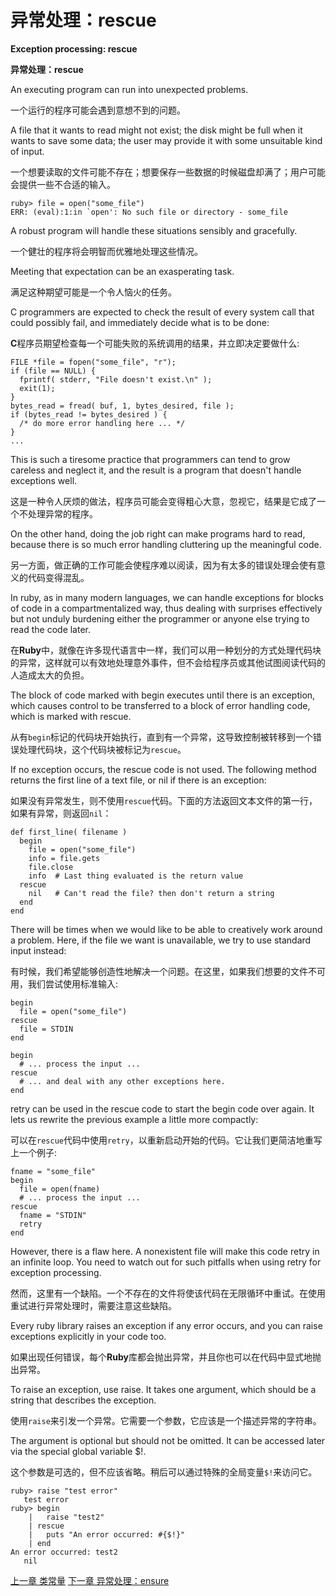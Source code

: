# 异常处理：rescue
**Exception processing: rescue**

**异常处理：rescue**

An executing program can run into unexpected problems. 

一个运行的程序可能会遇到意想不到的问题。

A file that it wants to read might not exist; the disk might be full when it wants to save some data; the user may provide it with some unsuitable kind of input.

一个想要读取的文件可能不存在；想要保存一些数据的时候磁盘却满了；用户可能会提供一些不合适的输入。

```
ruby> file = open("some_file")
ERR: (eval):1:in `open': No such file or directory - some_file
```

A robust program will handle these situations sensibly and gracefully. 

一个健壮的程序将会明智而优雅地处理这些情况。

Meeting that expectation can be an exasperating task. 

满足这种期望可能是一个令人恼火的任务。

C programmers are expected to check the result of every system call that could possibly fail, and immediately decide what is to be done:

**C**程序员期望检查每一个可能失败的系统调用的结果，并立即决定要做什么:

```
FILE *file = fopen("some_file", "r");
if (file == NULL) {
  fprintf( stderr, "File doesn't exist.\n" );
  exit(1);
}
bytes_read = fread( buf, 1, bytes_desired, file );
if (bytes_read != bytes_desired ) {
  /* do more error handling here ... */
}
...
```

This is such a tiresome practice that programmers can tend to grow careless and neglect it, and the result is a program that doesn't handle exceptions well. 

这是一种令人厌烦的做法，程序员可能会变得粗心大意，忽视它，结果是它成了一个不处理异常的程序。

On the other hand, doing the job right can make programs hard to read, because there is so much error handling cluttering up the meaningful code.

另一方面，做正确的工作可能会使程序难以阅读，因为有太多的错误处理会使有意义的代码变得混乱。

In ruby, as in many modern languages, we can handle exceptions for blocks of code in a compartmentalized way, thus dealing with surprises effectively but not unduly burdening either the programmer or anyone else trying to read the code later. 

在**Ruby**中，就像在许多现代语言中一样，我们可以用一种划分的方式处理代码块的异常，这样就可以有效地处理意外事件，但不会给程序员或其他试图阅读代码的人造成太大的负担。

The block of code marked with begin executes until there is an exception, which causes control to be transferred to a block of error handling code, which is marked with rescue. 

从有`begin`标记的代码块开始执行，直到有一个异常，这导致控制被转移到一个错误处理代码块，这个代码块被标记为`rescue`。

If no exception occurs, the rescue code is not used. The following method returns the first line of a text file, or nil if there is an exception:

如果没有异常发生，则不使用`rescue`代码。下面的方法返回文本文件的第一行，如果有异常，则返回`nil`：

```
def first_line( filename )
  begin
    file = open("some_file")
    info = file.gets
    file.close
    info  # Last thing evaluated is the return value
  rescue
    nil   # Can't read the file? then don't return a string
  end
end
```

There will be times when we would like to be able to creatively work around a problem. Here, if the file we want is unavailable, we try to use standard input instead:

有时候，我们希望能够创造性地解决一个问题。在这里，如果我们想要的文件不可用，我们尝试使用标准输入:

```
begin
  file = open("some_file")
rescue
  file = STDIN
end

begin
  # ... process the input ...
rescue
  # ... and deal with any other exceptions here.
end
```

retry can be used in the rescue code to start the begin code over again. It lets us rewrite the previous example a little more compactly:

可以在`rescue`代码中使用`retry`，以重新启动开始的代码。它让我们更简洁地重写上一个例子:

```
fname = "some_file"
begin
  file = open(fname)
  # ... process the input ...
rescue
  fname = "STDIN"
  retry
end
```

However, there is a flaw here. A nonexistent file will make this code retry in an infinite loop. You need to watch out for such pitfalls when using retry for exception processing.

然而，这里有一个缺陷。一个不存在的文件将使该代码在无限循环中重试。在使用重试进行异常处理时，需要注意这些缺陷。

Every ruby library raises an exception if any error occurs, and you can raise exceptions explicitly in your code too. 

如果出现任何错误，每个**Ruby**库都会抛出异常，并且你也可以在代码中显式地抛出异常。

To raise an exception, use raise. It takes one argument, which should be a string that describes the exception. 

使用`raise`来引发一个异常。它需要一个参数，它应该是一个描述异常的字符串。

The argument is optional but should not be omitted. It can be accessed later via the special global variable $!.

这个参数是可选的，但不应该省略。稍后可以通过特殊的全局变量`$!`来访问它。

```
ruby> raise "test error"
   test error
ruby> begin
    |   raise "test2"
    | rescue
    |   puts "An error occurred: #{$!}"
    | end
An error occurred: test2
   nil
```

[上一章 类常量](./constants.md "Class constants")
[下一章 异常处理：ensure](./ensure.md "Exception processing: ensure")